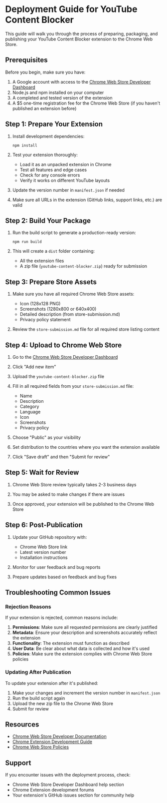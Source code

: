 # Deployment Guide for YouTube Content Blocker

This guide will walk you through the process of preparing, packaging, and publishing your YouTube Content Blocker extension to the Chrome Web Store.

## Prerequisites

Before you begin, make sure you have:

1. A Google account with access to the [Chrome Web Store Developer Dashboard](https://chrome.google.com/webstore/devconsole/)
2. Node.js and npm installed on your computer
3. A completed and tested version of the extension
4. A $5 one-time registration fee for the Chrome Web Store (if you haven't published an extension before)

## Step 1: Prepare Your Extension

1. Install development dependencies:
   ```
   npm install
   ```

2. Test your extension thoroughly:
   - Load it as an unpacked extension in Chrome
   - Test all features and edge cases
   - Check for any console errors
   - Verify it works on different YouTube layouts

3. Update the version number in `manifest.json` if needed

4. Make sure all URLs in the extension (GitHub links, support links, etc.) are valid

## Step 2: Build Your Package

1. Run the build script to generate a production-ready version:
   ```
   npm run build
   ```

2. This will create a `dist` folder containing:
   - All the extension files
   - A zip file (`youtube-content-blocker.zip`) ready for submission

## Step 3: Prepare Store Assets

1. Make sure you have all required Chrome Web Store assets:
   - Icon (128x128 PNG)
   - Screenshots (1280x800 or 640x400)
   - Detailed description (from store-submission.md)
   - Privacy policy statement

2. Review the `store-submission.md` file for all required store listing content

## Step 4: Upload to Chrome Web Store

1. Go to the [Chrome Web Store Developer Dashboard](https://chrome.google.com/webstore/devconsole/)

2. Click "Add new item"

3. Upload the `youtube-content-blocker.zip` file

4. Fill in all required fields from your `store-submission.md` file:
   - Name
   - Description
   - Category
   - Language
   - Icon
   - Screenshots
   - Privacy policy

5. Choose "Public" as your visibility

6. Set distribution to the countries where you want the extension available

7. Click "Save draft" and then "Submit for review"

## Step 5: Wait for Review

1. Chrome Web Store review typically takes 2-3 business days

2. You may be asked to make changes if there are issues

3. Once approved, your extension will be published to the Chrome Web Store

## Step 6: Post-Publication

1. Update your GitHub repository with:
   - Chrome Web Store link
   - Latest version number
   - Installation instructions

2. Monitor for user feedback and bug reports

3. Prepare updates based on feedback and bug fixes

## Troubleshooting Common Issues

### Rejection Reasons

If your extension is rejected, common reasons include:

1. **Permissions**: Make sure all requested permissions are clearly justified
2. **Metadata**: Ensure your description and screenshots accurately reflect the extension
3. **Functionality**: The extension must function as described
4. **User Data**: Be clear about what data is collected and how it's used
5. **Policies**: Make sure the extension complies with Chrome Web Store policies

### Updating After Publication

To update your extension after it's published:

1. Make your changes and increment the version number in `manifest.json`
2. Run the build script again
3. Upload the new zip file to the Chrome Web Store
4. Submit for review

## Resources

- [Chrome Web Store Developer Documentation](https://developer.chrome.com/docs/webstore/)
- [Chrome Extension Development Guide](https://developer.chrome.com/docs/extensions/mv3/getstarted/)
- [Chrome Web Store Policies](https://developer.chrome.com/docs/webstore/program_policies/)

## Support

If you encounter issues with the deployment process, check:
- Chrome Web Store Developer Dashboard help section
- Chrome Extension development forums
- Your extension's GitHub issues section for community help
